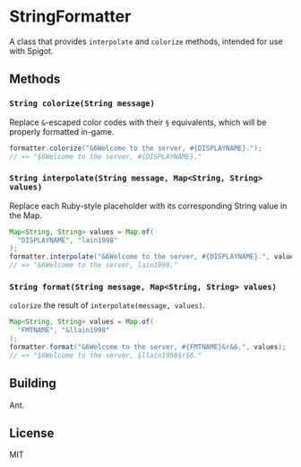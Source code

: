 # StringFormatter

A class that provides `interpolate` and `colorize` methods, intended for use with Spigot.

## Methods

### `String colorize(String message)`

Replace `&`-escaped color codes with their `§` equivalents, which will be properly formatted in-game.

```java
formatter.colorize("&6Welcome to the server, #{DISPLAYNAME}.");
// => "§6Welcome to the server, #{DISPLAYNAME}."
```

### `String interpolate(String message, Map<String, String> values)`

Replace each Ruby-style placeholder with its corresponding String value in the Map.

```java
Map<String, String> values = Map.of(
  "DISPLAYNAME", "lain1998"
);
formatter.interpolate("&6Welcome to the server, #{DISPLAYNAME}.", values);
// => "&6Welcome to the server, lain1998."
```

### `String format(String message, Map<String, String> values)`

`colorize` the result of `interpolate(message, values)`.

```java
Map<String, String> values = Map.of(
  "FMTNAME", "&llain1998"
);
formatter.format("&6Welcome to the server, #{FMTNAME}&r&6.", values);
// => "§6Welcome to the server, §llain1998§r§6."
```

## Building

Ant.

## License

MIT
